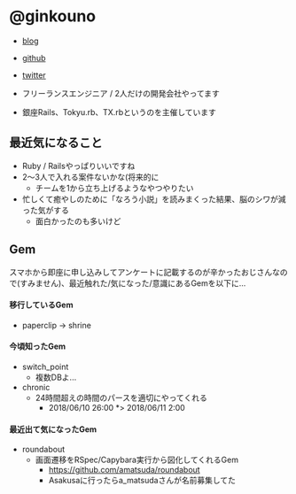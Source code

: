 # @ginkouno

* [blog](http://ginkouno.hatenablog.jp/)
* [github](https://github.com/ginkouno)
* [twitter](https://twitter.com/ginkouno)

* フリーランスエンジニア / 2人だけの開発会社やってます
* 銀座Rails、Tokyu.rb、TX.rbというのを主催しています

## 最近気になること

* Ruby / Railsやっぱりいいですね
* 2〜3人で入れる案件ないかな(将来的に
  * チームを1から立ち上げるようなやつやりたい
* 忙しくて癒やしのために「なろう小説」を読みまくった結果、脳のシワが減った気がする
  * 面白かったのも多いけど

## Gem

スマホから即座に申し込みしてアンケートに記載するのが辛かったおじさんなので(すみません)、最近触れた/気になった/意識にあるGemを以下に...

#### 移行しているGem

* paperclip -> shrine

#### 今頃知ったGem
* switch_point
  * 複数DBよ...
* chronic
  * 24時間超えの時間のパースを適切にやってくれる
    * 2018/06/10 26:00 *> 2018/06/11 2:00

#### 最近出て気になったGem

* roundabout
  * 画面遷移をRSpec/Capybara実行から図化してくれるGem
    * https://github.com/amatsuda/roundabout
    * Asakusaに行ったらa_matsudaさんが名前募集してた
